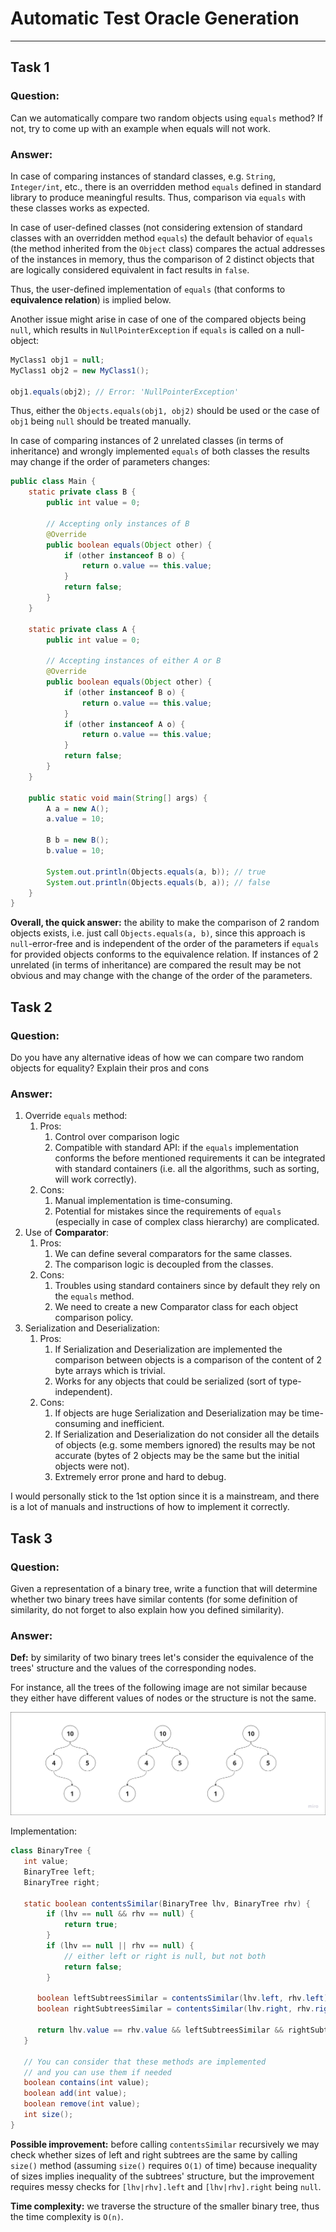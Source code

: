 # Automatic Test Oracle Generation

---

## Task 1

### Question:
Can we automatically compare two random objects using `equals` method? If not, try to come up with an example when
equals will not work.

### Answer:

In case of comparing instances of standard classes, e.g. `String`, `Integer/int`, etc., there is an overridden method `equals` defined in standard library to produce meaningful results. Thus, comparison via `equals` with these classes works as expected.

In case of user-defined classes (not considering extension of standard classes with an overridden method `equals`) the default behavior of `equals` (the method inherited from the `Object` class) compares the actual addresses of the instances in memory, thus the comparison of 2 distinct objects that are logically considered equivalent in fact results in `false`.

Thus, the user-defined implementation of `equals` (that conforms to **equivalence relation**) is implied below. 

Another issue might arise in case of one of the compared objects being `null`, which results in `NullPointerException` if `equals` is called on a null-object:

```java
MyClass1 obj1 = null;
MyClass1 obj2 = new MyClass1();

obj1.equals(obj2); // Error: 'NullPointerException'
```

Thus, either the `Objects.equals(obj1, obj2)` should be used or the case of `obj1` being `null` should be treated manually.

In case of comparing instances of 2 unrelated classes (in terms of inheritance) and wrongly implemented `equals` of both classes the results may change if the order of parameters changes:

```java
public class Main {
    static private class B {
        public int value = 0;

        // Accepting only instances of B
        @Override
        public boolean equals(Object other) {
            if (other instanceof B o) {
                return o.value == this.value;
            }
            return false;
        }
    }

    static private class A {
        public int value = 0;

        // Accepting instances of either A or B
        @Override
        public boolean equals(Object other) {
            if (other instanceof B o) {
                return o.value == this.value;
            }
            if (other instanceof A o) {
                return o.value == this.value;
            }
            return false;
        }
    }

    public static void main(String[] args) {
        A a = new A();
        a.value = 10;

        B b = new B();
        b.value = 10;

        System.out.println(Objects.equals(a, b)); // true
        System.out.println(Objects.equals(b, a)); // false
    }
}
```

**Overall, the quick answer:** the ability to make the comparison of 2 random objects exists, i.e. just call `Objects.equals(a, b)`, since this approach is `null`-error-free and is independent of the order of the parameters if `equals` for provided objects conforms to the equivalence relation. If instances of 2 unrelated (in terms of inheritance) are compared the result may be not obvious and may change with the change of the order of the parameters.  


## Task 2

### Question:

Do you have any alternative ideas of how we can compare two random objects for equality? Explain their pros and cons

### Answer:

1. Override `equals` method:
   1. Pros:
      1. Control over comparison logic
      1. Compatible with standard API: if the `equals` implementation conforms the before mentioned requirements it can be integrated with standard containers (i.e. all the algorithms, such as sorting, will work correctly).
   1. Cons:
      1. Manual implementation is time-consuming.
      1. Potential for mistakes since the requirements of `equals` (especially in case of complex class hierarchy) are complicated.
1. Use of **Comparator**:
   1. Pros:
      1. We can define several comparators for the same classes.
      2. The comparison logic is decoupled from the classes.
   1. Cons:
      1. Troubles using standard containers since by default they rely on the `equals` method.
      1. We need to create a new Comparator class for each object comparison policy.
1. Serialization and Deserialization:
   1. Pros:
      1. If Serialization and Deserialization are implemented the comparison between objects is a comparison of the content of 2 byte arrays which is trivial.
      1. Works for any objects that could be serialized (sort of type-independent).
   1. Cons:
      1. If objects are huge Serialization and Deserialization may be time-consuming and inefficient.
      1. If Serialization and Deserialization do not consider all the details of objects (e.g. some members ignored) the results may be not accurate (bytes of 2 objects may be the same but the initial objects were not).
      1. Extremely error prone and hard to debug.

I would personally stick to the 1st option since it is a mainstream, and there is a lot of manuals and instructions of how to implement it correctly.

## Task 3

### Question:

Given a representation of a binary tree, write a function that will determine whether two binary trees have similar contents (for some definition of similarity, do not forget to also explain how you defined similarity).

### Answer:

**Def:** by similarity of two binary trees let's consider the equivalence of the trees' structure and the values of the corresponding nodes.

For instance, all the trees of the following image are not similar because they either have different values of nodes or the structure is not the same.

<img alt="example of trees" src="./assets/img/white-trees.png"/>

Implementation:

```java
class BinaryTree {
   int value;
   BinaryTree left;
   BinaryTree right;
   
   static boolean contentsSimilar(BinaryTree lhv, BinaryTree rhv) {
        if (lhv == null && rhv == null) {
            return true;
        }
        if (lhv == null || rhv == null) {
            // either left or right is null, but not both
            return false;
        }
        
      boolean leftSubtreesSimilar = contentsSimilar(lhv.left, rhv.left);
      boolean rightSubtreesSimilar = contentsSimilar(lhv.right, rhv.right);
      
      return lhv.value == rhv.value && leftSubtreesSimilar && rightSubtreesSimilar;
   }
   
   // You can consider that these methods are implemented
   // and you can use them if needed
   boolean contains(int value);
   boolean add(int value);
   boolean remove(int value);
   int size();
}
```

**Possible improvement:** before calling `contentsSimilar` recursively we may check whether sizes of left and right subtrees are the same by calling `size()` method (assuming `size()` requires `O(1)` of time) because inequality of sizes implies inequality of the subtrees' structure, but the improvement requires messy checks for `[lhv|rhv].left` and `[lhv|rhv].right` being `null`.

**Time complexity:** we traverse the structure of the smaller binary tree, thus the time complexity is `O(n)`.